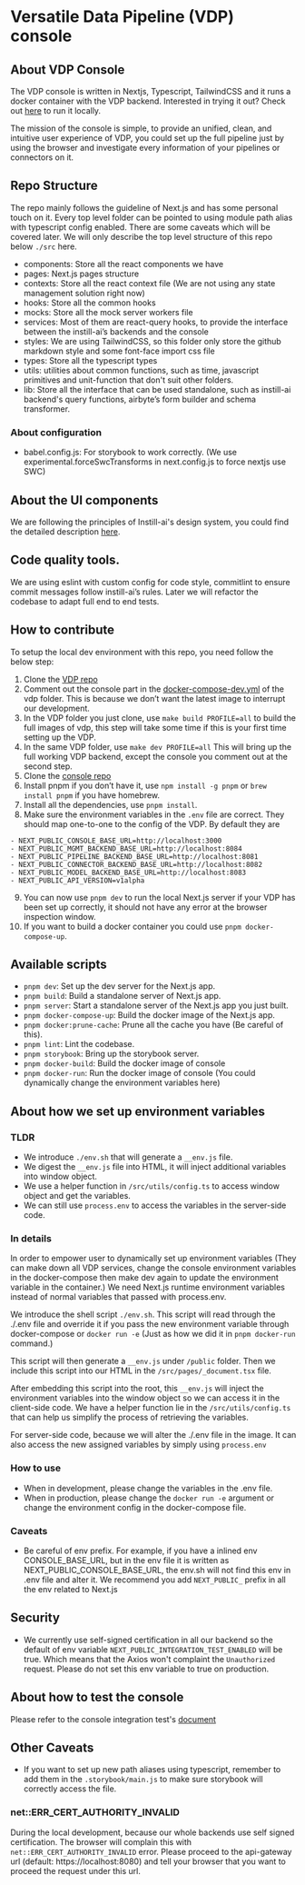 # Versatile Data Pipeline (VDP) console

## About VDP Console

The VDP console is written in Nextjs, Typescript, TailwindCSS and it runs a docker container with the VDP backend. Interested in trying it out? Check out [here](https://github.com/instill-ai/vdp) to run it locally.

The mission of the console is simple, to provide an unified, clean, and intuitive user experience of VDP, you could set up the full pipeline just by using the browser and investigate every information of your pipelines or connectors on it.

## Repo Structure

The repo mainly follows the guideline of Next.js and has some personal touch on it. Every top level folder can be pointed to using module path alias with typescript config enabled. There are some caveats which will be covered later. We will only describe the top level structure of this repo below `./src` here.

- components: Store all the react components we have
- pages: Next.js pages structure
- contexts: Store all the react context file (We are not using any state management solution right now)
- hooks: Store all the common hooks
- mocks: Store all the mock server workers file
- services: Most of them are react-query hooks, to provide the interface between the instill-ai’s backends and the console
- styles: We are using TailwindCSS, so this folder only store the github markdown style and some font-face import css file
- types: Store all the typescript types
- utils: utilities about common functions, such as time, javascript primitives and unit-function that don't suit other folders.
- lib: Store all the interface that can be used standalone, such as instill-ai backend's query functions, airbyte’s form builder and schema transformer.

### About configuration

- babel.config.js: For storybook to work correctly. (We use experimental.forceSwcTransforms in next.config.js to force nextjs use SWC)

## About the UI components

We are following the principles of Instill-ai's design system, you could find the detailed description [here](https://github.com/instill-ai/design-system).

## Code quality tools.

We are using eslint with custom config for code style, commitlint to ensure commit messages follow instill-ai’s rules. Later we will refactor the codebase to adapt full end to end tests.

## How to contribute

To setup the local dev environment with this repo, you need follow the below step:

1. Clone the [VDP repo](https://github.com/instill-ai/vdp)
2. Comment out the console part in the [docker-compose-dev.yml](https://github.com/instill-ai/vdp/blob/f563393dca62fc1961e1a370f5a38fb9bc51c5a3/docker-compose-dev.yml#L510) of the vdp folder. This is because we don’t want the latest image to interrupt our development.
3. In the VDP folder you just clone, use `make build PROFILE=all` to build the full images of vdp, this step will take some time if this is your first time setting up the VDP.
4. In the same VDP folder, use `make dev PROFILE=all` This will bring up the full working VDP backend, except the console you comment out at the second step.
5. Clone the [console repo](https://github.com/instill-ai/console)
6. Install pnpm if you don’t have it, use `npm install -g pnpm` or `brew install pnpm` if you have homebrew.
7. Install all the dependencies, use `pnpm install`.
8. Make sure the environment variables in the `.env` file are correct. They should map one-to-one to the config of the VDP. By default they are

```
- NEXT_PUBLIC_CONSOLE_BASE_URL=http://localhost:3000
- NEXT_PUBLIC_MGMT_BACKEND_BASE_URL=http://localhost:8084
- NEXT_PUBLIC_PIPELINE_BACKEND_BASE_URL=http://localhost:8081
- NEXT_PUBLIC_CONNECTOR_BACKEND_BASE_URL=http://localhost:8082
- NEXT_PUBLIC_MODEL_BACKEND_BASE_URL=http://localhost:8083
- NEXT_PUBLIC_API_VERSION=v1alpha
```

9. You can now use `pnpm dev` to run the local Next.js server if your VDP has been set up correctly, it should not have any error at the browser inspection window.
10. If you want to build a docker container you could use `pnpm docker-compose-up`.

## Available scripts

- `pnpm dev`: Set up the dev server for the Next.js app.
- `pnpm build`: Build a standalone server of Next.js app.
- `pnpm server`: Start a standalone server of the Next.js app you just built.
- `pnpm docker-compose-up`: Build the docker image of the Next.js app.
- `pnpm docker:prune-cache`: Prune all the cache you have (Be careful of this).
- `pnpm lint`: Lint the codebase.
- `pnpm storybook`: Bring up the storybook server.
- `pnpm docker-build`: Build the docker image of console
- `pnpm docker-run`: Run the docker image of console (You could dynamically change the environment variables here)

## About how we set up environment variables

### TLDR

- We introduce `./env.sh` that will generate a `__env.js` file.
- We digest the `__env.js` file into HTML, it will inject additional variables into window object.
- We use a helper function in `/src/utils/config.ts` to access window object and get the variables.
- We can still use `process.env` to access the variables in the server-side code.

### In details

In order to empower user to dynamically set up environment variables (They can make down all VDP services, change the console environment variables in the docker-compose then make dev again to update the environment variable in the container.) We need Next.js runtime environment variables instead of normal variables that passed with process.env.

We introduce the shell script `./env.sh`. This script will read through the ./.env file and override it if you pass the new environment variable through docker-compose or `docker run -e` (Just as how we did it in `pnpm docker-run` command.)

This script will then generate a `__env.js` under `/public` folder. Then we include this script into our HTML in the `/src/pages/_document.tsx` file. 

After embedding this script into the root, this `__env.js` will inject the environment variables into the window object so we can access it in the client-side code. We have a helper function lie in the `/src/utils/config.ts` that can help us simplify the process of retrieving the variables.

For server-side code, because we will alter the ./.env file in the image. It can also access the new assigned variables by simply using `process.env`

### How to use

- When in development, please change the variables in the .env file.
- When in production, please change the `docker run -e` argument or change the environment config in the docker-compose file.

### Caveats

- Be careful of env prefix. For example, if you have a inlined env CONSOLE_BASE_URL, but in the env file it is written as NEXT_PUBLIC_CONSOLE_BASE_URL, the env.sh will not find this env in .env file and alter it. We recommend you add `NEXT_PUBLIC_` prefix in all the env related to Next.js

## Security

- We currently use self-signed certification in all our backend so the default of env variable `NEXT_PUBLIC_INTEGRATION_TEST_ENABLED` will be true. Which means that the Axios won't complaint the `Unauthorized` request. Please do not set this env variable to true on production. 

## About how to test the console

Please refer to the console integration test's [document](/integration-test/README.md)

## Other Caveats

- If you want to set up new path aliases using typescript, remember to add them in the `.storybook/main.js` to make sure storybook will correctly access the file.

###  net::ERR_CERT_AUTHORITY_INVALID

During the local development, because our whole backends use self signed certification. The browser will complain this with `net::ERR_CERT_AUTHORITY_INVALID` error. Please proceed to the api-gateway url (default: https://localhost:8080) and tell your browser that you want to proceed the request under this url.
